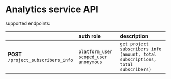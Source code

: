 # Analytics service API

supported endpoints:

| | auth role | description |
| :--- | :--- | :--- |
| **POST** `/project_subscribers_info` | `platform_user` `scoped_user` `anonymous` | `get project subscribers info (amount, total subscriptions, total subscribers)` |
